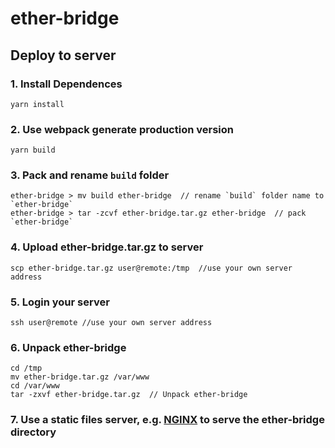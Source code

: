 # ether-bridge

## Deploy to server

### 1. Install Dependences

```shell
yarn install
```

### 2. Use webpack generate production version

```shell
yarn build
```

### 3. Pack and rename `build` folder

```shell
ether-bridge > mv build ether-bridge  // rename `build` folder name to `ether-bridge`
ether-bridge > tar -zcvf ether-bridge.tar.gz ether-bridge  // pack `ether-bridge`
```

### 4. Upload ether-bridge.tar.gz to server

```shell
scp ether-bridge.tar.gz user@remote:/tmp  //use your own server address
```

### 5. Login your server

```shell
ssh user@remote //use your own server address
```

### 6. Unpack ether-bridge

```shell
cd /tmp
mv ether-bridge.tar.gz /var/www
cd /var/www
tar -zxvf ether-bridge.tar.gz  // Unpack ether-bridge
```

### 7. Use a static files server, e.g. [NGINX](https://www.nginx.com/) to serve the ether-bridge directory


